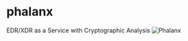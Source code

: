 # phalanx
EDR/XDR as a Service with Cryptographic Analysis
![Phalanx](https://github.com/hashburst/phalanx/assets/55950175/b29a109f-a458-41d4-a9ed-1ea9ac85c67f)
